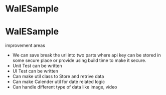 # WalESample


# WalESample

improvement areas

 - We can save break the url into two parts where api key can be stored in some
   secure place or provide using build time to make it secure.
 - Unit Test can be written
 - UI Test can be written
 - Can make util class to Store and retrive data
 - Can make Calender util for date related logic
 - Can handle different type of data like image, video




